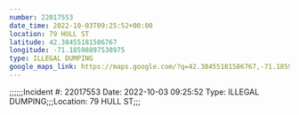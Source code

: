 ```yaml
---
number: 22017553
date_time: 2022-10-03T09:25:52+00:00
location: 79 HULL ST
latitude: 42.38455181586767
longitude: -71.18598897530975
type: ILLEGAL DUMPING
google_maps_link: https://maps.google.com/?q=42.38455181586767,-71.18598897530975
---
```


;;;;;;Incident #: 22017553   Date: 2022-10-03 09:25:52    Type: ILLEGAL DUMPING;;;Location: 79 HULL ST;;;
